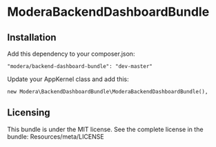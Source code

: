 # ModeraBackendDashboardBundle

## Installation

Add this dependency to your composer.json:

    "modera/backend-dashboard-bundle": "dev-master"

Update your AppKernel class and add this:

    new Modera\BackendDashboardBundle\ModeraBackendDashboardBundle(),

## Licensing

This bundle is under the MIT license. See the complete license in the bundle:
Resources/meta/LICENSE